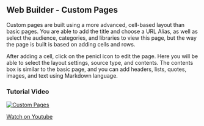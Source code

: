 ## Web Builder - Custom Pages

Custom pages are built using a more advanced, cell-based layout than basic pages. You are able to add the title and choose a URL Alias, as well as select the audience, categories, and libraries to view this page, but the way the page is built is based on adding cells and rows.

After adding a cell, click on the penicl icon to edit the page. Here you will be able to select the layout settings, source type, and contents. The contents box is similar to the basic page, and you can add headers, lists, quotes, images, and text using Markdown language.

### Tutorial Video

[![Custom Pages](/manual/images/custom-pages.jpg)](https://youtu.be/LEkrHMQDqzo)

[Watch on Youtube](https://youtu.be/LEkrHMQDqzo)

